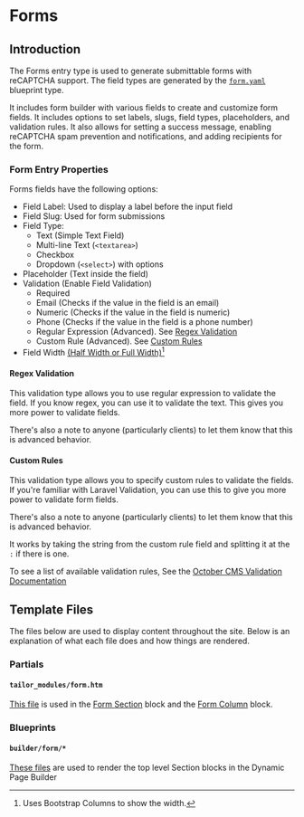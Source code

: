 # Forms

## Introduction

The Forms entry type is used to generate submittable forms with reCAPTCHA support. The field types are generated by the [`form.yaml`](https://github.com/artistro08/tailor-starter/blob/main/seeds/blueprints/forms/forms.yaml) blueprint type.

It includes form builder with various fields to create and customize form fields. It includes options to set labels, slugs, field types, placeholders, and validation rules. It also allows for setting a success message, enabling reCAPTCHA spam prevention and notifications, and adding recipients for the form.&#x20;

### Form Entry Properties

Forms fields have the following options:

* Field Label: Used to display a label before the input field
* Field Slug: Used for form submissions
* Field Type:
  * Text (Simple Text Field)
  * Multi-line Text (`<textarea>`)
  * Checkbox
  * Dropdown (`<select>`) with options
* Placeholder (Text inside the field)
* Validation (Enable Field Validation)
  * Required&#x20;
  * Email (Checks if the value in the field is an email)
  * Numeric (Checks if the value in the field is numeric)
  * Phone (Checks if the value in the field is a phone number)
  * Regular Expression (Advanced). See [Regex Validation](./#regex-validation)
  * Custom Rule (Advanced). See [Custom Rules](./#custom-rules)
* Field Width [(Half Width or Full Width)](#user-content-fn-1)[^1]

#### Regex Validation

This validation type allows you to use regular expression to validate the field. If you know regex, you can use it to validate the text. This gives you more power to validate fields.&#x20;

There's also a note to anyone (particularly clients) to let them know that this is advanced behavior.

#### Custom Rules

This validation type allows you to specify custom rules to validate the fields. If you're familiar with Laravel Validation, you can use this to give you more power to validate form fields.

There's also a note to anyone (particularly clients) to let them know that this is advanced behavior.

It works by taking the string from the custom rule field and splitting it at the `:` if there is one.&#x20;

To see a list of available validation rules, See the [October CMS Validation Documentation](https://docs.octobercms.com/3.x/extend/services/validation.html)



## Template Files

The files below are used to display content throughout the site. Below is an explanation of what each file does and how things are rendered.&#x20;

### Partials

#### `tailor_modules/form.htm`

[This file](https://github.com/artistro08/tailor-starter/blob/main/partials/tailor\_modules/form.htm) is used in the [Form Section](../pages/blocks/form-section.md) block and the [Form Column](../pages/blocks/section/form-column.md) block.

### Blueprints

#### `builder/form/*`

[These files](https://github.com/artistro08/tailor-starter/tree/main/seeds/blueprints/content/mixins/builder/form) are used to render the top level Section blocks in the Dynamic Page Builder



[^1]: Uses Bootstrap Columns to show the width.
